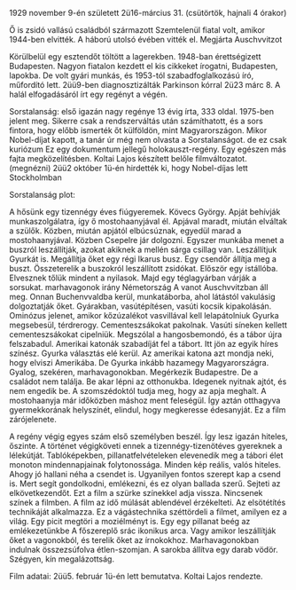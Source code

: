 1929 november 9-én született
2ü16-március 31. (csütörtök, hajnali 4 órakor)

Ő is zsidó vallású családból származott
Szemtelenül fiatal volt, amikor 1944-ben elvitték. 
A háború utolsó évében vitték el.
Megjárta Auschvvitzot 

Körülbelül egy esztendőt töltött a lagerekben. 
1948-ban érettségizett Budapesten.
Nagyon fiatalon kezdett el kis cikkeket írogatni, Budapesten, lapokba. De volt gyári munkás, és 1953-tól szabadfoglalkozású író, műfordító lett. 
2üü9-ben diagnosztizálták Parkinson kórral
2ü23 márc 8.
A halál elfogadásáról írt egy regényt a végén.

Sorstalanság: első igazán nagy regénye
13 évig írta, 333 oldal. 
1975-ben jelent meg.
Sikerre csak a rendszerváltás után számíthatott, és a sors fintora, hogy előbb ismerték őt külföldön, mint Magyarországon. 
Mikor Nobel-díjat kapott, a tanár úr még nem olvasta a Sorstalanságot. de ez csak kuriózum
Ez egy dokumentum jellegű holokauszt-regény. Egy egészen más fajta megközelítésben. 
Koltai Lajos készített belőle filmváltozatot. (megnézni)
2üü2 október 1ü-én hirdették ki, hogy Nobel-díjas lett Stockholmban

Sorstalanság plot:

A hősünk egy tizennégy éves fiúgyeremek.
Kövecs György.
Apját behívják munkaszolgálatra, így ő mostohaanyjával él. Apjával maradt, miután elváltak a szülők.
Közben, miután apjától elbúcsúznak, egyedül marad a mostohaanyjával. Közben Csepelre jár dolgozni. Egyszer munkába menet a buszról leszállítják, azokat akiknek a mellén sárga csillag van. Leszállítjuk Gyurkát is. Megállítja őket egy régi Ikarus busz. 
Egy csendőr állítja meg a buszt. Összeterelik a buszokról leszállított zsidókat. Először egy istállóba. Elvesznek tőlük mindent a nyilasok. Majd egy téglagyárban várják a sorsukat.
marhavagonok
irány Németország
A vanot Auschvvitzban áll meg.
Onnan Buchenvvaldba kerül, munkatáborba, ahol látástól vakulásig dolgoztatják őket.
Gyárakban, vasútépítésen, vasúti kocsik kipakolásán.
Ominózus jelenet, amikor kőzúzalékot vasvillával kell lelapátolniuk
Gyurka megsebesül, térdrerogy. Cementeszsákokat pakolnak. Vasúti síneken kellett cementeszsákokat cipelniük. 
Megszólal a hangosbemondó, és a tábor újra felszabadul. 
Amerikai katonák szabadíját fel a tábort. Itt jön az egyik híres színész.
Gyurka választás elé kerül. Az amerikai katona azt mondja neki, hogy elviszi Amerikába.
De Gyurka inkább hazamegy Magyarországra.
Gyalog, szekéren, marhavagonokban.
Megérkezik Budapestre.
De a családot nem találja. Be akar lépni az otthonukba. Idegenek nyitnak ajtót, és nem engedik be.
A szomszédoktól tudja meg, hogy az apja meghalt. A mostohaanyja már időközben máshoz ment feleségül.
Így aztán otthagyva gyermekkorának helyszínét, elindul, hogy megkeresse édesanyját. Ez a film zárójelenete.

A regény végig egyes szám első személyben beszél. Így lesz igazán hiteles, őszinte. 
A történet végigköveti ennek a tizennégy-tizenötéves gyereknek a lélekútját. 
Tablóképekben, pillanatfelvételeken elevenedik meg a tábori élet monoton mindennapjainak folytonossága.
Minden kép reális, valós hiteles. Ahogy jó hallani néha a csendet is.
Ugyanilyen fontos szerept kap  a csend is. Mert segít gondolkodni, emlékezni, és ez olyan ballada szerű.
Sejteti az elkövetkezendőt.
Ezt a film a szürke színekkel adja vissza. Nincsenek színek a filmben.
A film az idő múlását ablendével érzékelteti. Az elsötétítés technikáját alkalmazza.
Ez a vágástechnika széttördeli a filmet, amilyen ez a világ. 
Egy picit megtöri a moziélményt is. 
Egy egy pillanat beég az emlékezetünkbe
A főszereplő srác ikonikus arca.
Vagy amikor leszállítják őket a vagonokból, és terelik őket az írnokokhoz.
Marhavagonokban indulnak összezsúfolva étlen-szomjan. A sarokba állítva egy darab vödör.
Szégyen, kín megalázottság.

Film adatai:
2üü5. február 1ü-én lett bemutatva.
Koltai Lajos rendezte.

